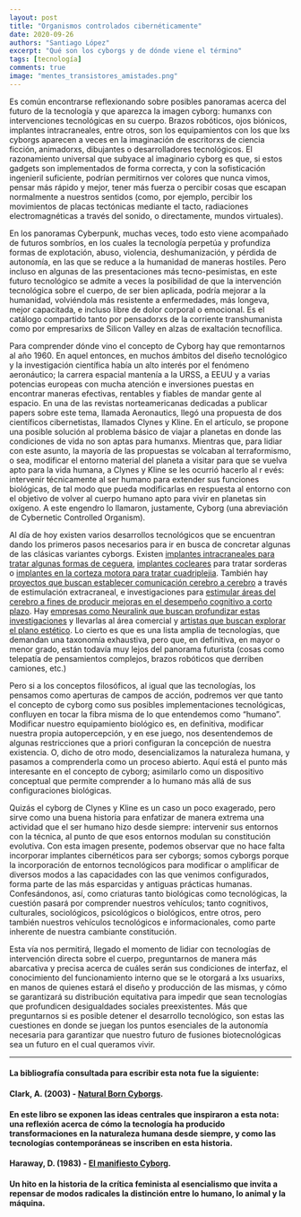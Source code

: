 ```yaml
---
layout: post
title: "Organismos controlados cibernéticamente"
date: 2020-09-26
authors: "Santiago López"
excerpt: "Qué son los cyborgs y de dónde viene el término"
tags: [tecnología]
comments: true
image: "mentes_transistores_amistades.png"
---
```

Es común encontrarse reflexionando sobre posibles panoramas acerca del futuro de la tecnología y que aparezca la imagen cyborg: humanxs con intervenciones tecnológicas en su cuerpo. Brazos robóticos, ojos biónicos, implantes intracraneales, entre otros, son los equipamientos con los que lxs cyborgs aparecen a veces en la imaginación de escritorxs de ciencia ficción, animadorxs, dibujantes o desarrolladores tecnológicos. El razonamiento universal que subyace al imaginario cyborg es que, si estos gadgets son implementados de forma correcta, y con la sofisticación ingenieril suficiente, podrían permitirnos ver colores que nunca vimos, pensar más rápido y mejor, tener más fuerza o percibir cosas que escapan normalmente a nuestros sentidos (como, por ejemplo, percibir los movimientos de placas tectónicas mediante el tacto, radiaciones electromagnéticas a través del sonido, o directamente, mundos virtuales).

En los panoramas Cyberpunk, muchas veces, todo esto viene acompañado de futuros sombríos, en los cuales la tecnología perpetúa y profundiza formas de explotación, abuso, violencia, deshumanización, y pérdida de autonomía, en las que se reduce a la humanidad de maneras hostiles. Pero incluso en algunas de las presentaciones más tecno-pesimistas, en este futuro tecnológico se admite a veces la posibilidad de que la intervención tecnológica sobre el cuerpo, de ser bien aplicada, podría mejorar a la humanidad, volviéndola más resistente a enfermedades, más longeva, mejor capacitada, e incluso libre de dolor corporal o emocional. Es el catálogo compartido tanto por pensadorxs de la corriente transhumanista como por empresarixs de Silicon Valley en alzas de exaltación tecnofílica.

Para comprender dónde vino el concepto de Cyborg hay que remontarnos al año 1960. En aquel entonces, en muchos ámbitos del diseño tecnológico y la investigación científica había un alto interés por el fenómeno aeronáutico; la carrera espacial mantenía a la URSS, a EEUU y a varias potencias europeas con mucha atención e inversiones puestas en encontrar maneras efectivas, rentables y fiables de mandar gente al espacio. En una de las revistas norteamericanas dedicadas a publicar papers sobre este tema, llamada Aeronautics, llegó una propuesta de dos científicos cibernetistas, llamados Clynes y Kline. En el artículo, se propone una posible solución al problema básico de viajar a planetas en donde las condiciones de vida no son aptas para humanxs. Mientras que, para lidiar con este asunto, la mayoría de las propuestas se volcaban al terraformismo, o sea, modificar el entorno material del planeta a visitar para que se vuelva apto para la vida humana, a Clynes y Kline se les ocurrió hacerlo al r
evés: intervenir técnicamente al ser humano para extender sus funciones biológicas, de tal modo que pueda modificarlas en respuesta al entorno con el objetivo de volver al cuerpo humano apto para vivir en planetas sin oxígeno. A este engendro lo llamaron, justamente, Cyborg (una abreviación de Cybernetic Controlled Organism).

Al día de hoy existen varios desarrollos tecnológicos que se encuentran dando los primeros pasos necesarios para ir en busca de concretar algunas de las clásicas variantes cyborgs. Existen [implantes intracraneales para tratar algunas formas de ceguera](http://web.archive.org/web/20040802231016/http://artificialvision.com/video.html), [implantes cocleares](https://www.nidcd.nih.gov/health/cochlear-implants) para tratar sorderas o [implantes en la corteza motora para tratar cuadriplejia](https://www.wired.com/2016/04/quadriplegic-uses-brain-implant-control-muscles/). También hay [proyectos que buscan establecer comunicación cerebro a cerebro](https://www.futurity.org/brainnet-brain-to-brain-interface-game-2098002/#:~:text=A%20new%20system%20called%20BrainNet,others%20using%20only%20their%20brain.) a través de estimulación extracraneal, e investigaciones para [estimular áreas del cerebro a fines de producir mejoras en el desempeño cognitivo a corto plazo](https://pubmed.ncbi.nlm.nih.gov/23921099/). Hay [empresas como Neuralink que buscan profundizar estas investigaciones](https://www.technologyreview.com/2020/08/30/1007786/elon-musks-neuralink-demo-update-neuroscience-theater/) y llevarlas al área comercial y [artistas que buscan explorar el plano estético](https://www.cyborgarts.com/). Lo cierto es que es una lista amplia de tecnologías, que demandan una taxonomía exhaustiva, pero que, en definitiva, en mayor o menor grado, están todavía muy lejos del panorama futurista (cosas como telepatía de pensamientos complejos, brazos robóticos que derriben camiones, etc.)

Pero si a los conceptos filosóficos, al igual que las tecnologías, los pensamos como aperturas de campos de acción, podremos ver que tanto el concepto de cyborg como sus posibles implementaciones tecnológicas, confluyen en tocar la fibra misma de lo que entendemos como “humano”. Modificar nuestro equipamiento biológico es, en definitiva, modificar nuestra propia autopercepción, y en ese juego, nos desentendemos de algunas restricciones que a priori configuran la concepción de nuestra existencia. O, dicho de otro modo, desencializamos la naturaleza humana, y pasamos a comprenderla como un proceso abierto. Aquí está el punto más interesante en el concepto de cyborg; asimilarlo como un dispositivo conceptual que permite comprender a lo humano más allá de sus configuraciones biológicas.

Quizás el cyborg de Clynes y Kline es un caso un poco exagerado, pero sirve como una buena historia para enfatizar de manera extrema una actividad que el ser humano hizo desde siempre: intervenir sus entornos con la técnica, al punto de que esos entornos modulan su constitución evolutiva. Con esta imagen presente, podemos observar que no hace falta incorporar implantes cibernéticos para ser cyborgs; somos cyborgs porque la incorporación de entornos tecnológicos para modificar o amplificar de diversos modos a las capacidades con las que venimos configurados, forma parte de las más esparcidas y antiguas prácticas humanas. Confesándonos, así, como criaturas tanto biológicas como tecnológicas, la cuestión pasará por comprender nuestros vehículos; tanto cognitivos, culturales, sociológicos, psicológicos o biológicos, entre otros, pero también nuestros vehículos tecnológicos e informacionales, como parte inherente de nuestra cambiante constitución.

Esta vía nos permitirá, llegado el momento de lidiar con tecnologías de intervención directa sobre el cuerpo, preguntarnos de manera más abarcativa y precisa acerca de cuáles serán sus condiciones de interfaz, el conocimiento del funcionamiento interno que se le otorgará a lxs usuarixs, en manos de quienes estará el diseño y producción de las mismas, y cómo se garantizará su distribución equitativa para impedir que sean tecnologías que profundicen desigualdades sociales preexistentes. Más que preguntarnos si es posible detener el desarrollo tecnológico, son estas las cuestiones en donde se juegan los puntos esenciales de la autonomía necesaria para garantizar que nuestro futuro de fusiones biotecnológicas sea un futuro en el cual queramos vivir.

---

#### La bibliografía consultada para escribir esta nota fue la siguiente:

#### **Clark, A. (2003) - [Natural Born Cyborgs](https://www.researchgate.net/publication/266603199_Natural-Born_Cyborgs_Minds_Technologies_and_the_Future_of_Human_Intelligence)**.

#### En este libro se exponen las ideas centrales que inspiraron a esta nota: una reflexión acerca de cómo la tecnología ha producido transformaciones en la naturaleza humana desde siempre, y como las tecnologías contemporáneas se inscriben en esta historia.

#### **Haraway, D. (1983) - [El manifiesto Cyborg](https://mujeresxmujeres.org.ar/wordpress/wp-content/uploads/2017/03/Manifiesto-Ciborg.-Donna-Haraway.pdf)**. 

#### Un hito en la historia de la crítica feminista al esencialismo que invita a repensar de modos radicales la distinción entre lo humano, lo animal y la máquina.